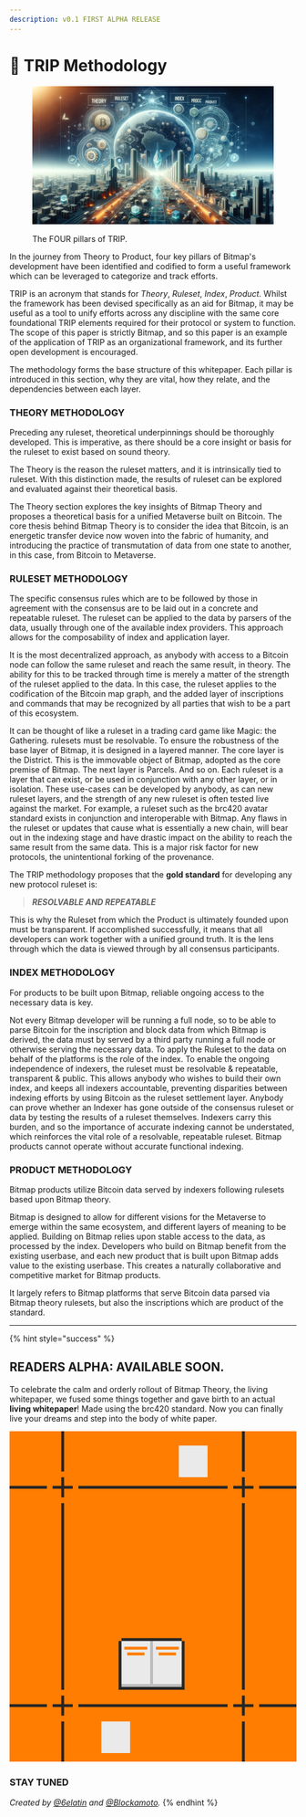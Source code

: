```yaml
---
description: v0.1 FIRST ALPHA RELEASE
---
```


# 📄 TRIP Methodology

<figure><img src="../../.gitbook/assets/TRIP Lab.png" alt=""><figcaption><p>The FOUR pillars of TRIP.</p></figcaption></figure>

In the journey from Theory to Product, four key pillars of Bitmap's development have been identified and codified to form a useful framework which can be leveraged to categorize and track efforts.

TRIP is an acronym that stands for _Theory_, _Ruleset_, _Index_, _Product_. Whilst the framework has been devised specifically as an aid for Bitmap, it may be useful as a tool to unify efforts across any discipline with the same core foundational TRIP elements required for their protocol or system to function. The scope of this paper is strictly Bitmap, and so this paper is an example of the application of TRIP as an organizational framework, and its further open development is encouraged.

The methodology forms the base structure of this whitepaper. Each pillar is introduced in this section, why they are vital, how they relate, and the dependencies between each layer.

### THEORY METHODOLOGY

Preceding any ruleset, theoretical underpinnings should be thoroughly developed. This is imperative, as there should be a core insight or basis for the ruleset to exist based on sound theory.

The Theory is the reason the ruleset matters, and it is intrinsically tied to ruleset. With this distinction made, the results of ruleset can be explored and evaluated against their theoretical basis.

The Theory section explores the key insights of Bitmap Theory and proposes a theoretical basis for a unified Metaverse built on Bitcoin. The core thesis behind Bitmap Theory is to consider the idea that Bitcoin, is an energetic transfer device now woven into the fabric of humanity, and introducing the practice of transmutation of data from one state to another, in this case, from Bitcoin to Metaverse.

### RULESET METHODOLOGY

The specific consensus rules which are to be followed by those in agreement with the consensus are to be laid out in a concrete and repeatable ruleset. The ruleset can be applied to the data by parsers of the data, usually through one of the available index providers. This approach allows for the composability of index and application layer.

It is the most decentralized approach, as anybody with access to a Bitcoin node can follow the same ruleset and reach the same result, in theory. The ability for this to be tracked through time is merely a matter of the strength of the ruleset applied to the data. In this case, the ruleset applies to the codification of the Bitcoin map graph, and the added layer of inscriptions and commands that may be recognized by all parties that wish to be a part of this ecosystem.

It can be thought of like a ruleset in a trading card game like Magic: the Gathering. rulesets must be resolvable. To ensure the robustness of the base layer of Bitmap, it is designed in a layered manner. The core layer is the District. This is the immovable object of Bitmap, adopted as the core premise of Bitmap. The next layer is Parcels. And so on. Each ruleset is a layer that can exist, or be used in conjunction with any other layer, or in isolation. These use-cases can be developed by anybody, as can new ruleset layers, and the strength of any new ruleset is often tested live against the market. For example, a ruleset such as the brc420 avatar standard exists in conjunction and interoperable with Bitmap. Any flaws in the ruleset or updates that cause what is essentially a new chain, will bear out in the indexing stage and have drastic impact on the ability to reach the same result from the same data. This is a major risk factor for new protocols, the unintentional forking of the provenance.

The TRIP methodology proposes that the **gold standard** for developing any new protocol ruleset is:

> _**RESOLVABLE AND REPEATABLE**_

This is why the Ruleset from which the Product is ultimately founded upon must be transparent. If accomplished successfully, it means that all developers can work together with a unified ground truth. It is the lens through which the data is viewed through by all consensus participants.

### INDEX METHODOLOGY

For products to be built upon Bitmap, reliable ongoing access to the necessary data is key.

Not every Bitmap developer will be running a full node, so to be able to parse Bitcoin for the inscription and block data from which Bitmap is derived, the data must by served by a third party running a full node or otherwise serving the necessary data. To apply the Ruleset to the data on behalf of the platforms is the role of the index. To enable the ongoing independence of indexers, the ruleset must be resolvable & repeatable, transparent & public. This allows anybody who wishes to build their own index, and keeps all indexers accountable, preventing disparities between indexing efforts by using Bitcoin as the ruleset settlement layer. Anybody can prove whether an Indexer has gone outside of the consensus ruleset or data by testing the results of a ruleset themselves. Indexers carry this burden, and so the importance of accurate indexing cannot be understated, which reinforces the vital role of a resolvable, repeatable ruleset. Bitmap products cannot operate without accurate functional indexing.

### PRODUCT METHODOLOGY

Bitmap products utilize Bitcoin data served by indexers following rulesets based upon Bitmap theory.

Bitmap is designed to allow for different visions for the Metaverse to emerge within the same ecosystem, and different layers of meaning to be applied. Building on Bitmap relies upon stable access to the data, as processed by the index. Developers who build on Bitmap benefit from the existing userbase, and each new product that is built upon Bitmap adds value to the existing userbase. This creates a naturally collaborative and competitive market for Bitmap products.

It largely refers to Bitmap platforms that serve Bitcoin data parsed via Bitmap theory rulesets, but also the inscriptions which are product of the standard.

***

{% hint style="success" %}
## READERS ALPHA: AVAILABLE SOON.

To celebrate the calm and orderly rollout of Bitmap Theory, the living whitepaper, we fused some things together and gave birth to an actual **living whitepaper**! Made using the brc420 standard. Now you can finally live your dreams and step into the body of white paper.

![](../../.gitbook/assets/WhitepaperHQ.gif)

### STAY TUNED

&#x20;_Created by_ [_@6elatin_](https://twitter.com/6elatin) _and_ [_@Blockamoto_](https://twitter.com/blockamoto)_._
{% endhint %}

